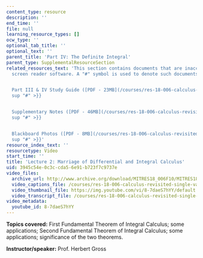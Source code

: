 ```yaml
---
content_type: resource
description: ''
end_time: ''
file: null
learning_resource_types: []
ocw_type: ''
optional_tab_title: ''
optional_text: ''
parent_title: 'Part IV: The Definite Integral'
parent_type: SupplementalResourceSection
related_resources_text: 'This section contains documents that are inaccessible to
  screen reader software. A "#" symbol is used to denote such documents.


  Part III & IV Study Guide ([PDF - 23MB](/courses/res-18-006-calculus-revisited-single-variable-calculus-fall-2010/resources/mitres_18_006_study_3_4)){{<
  sup "#" >}}


  Supplementary Notes ([PDF - 46MB](/courses/res-18-006-calculus-revisited-single-variable-calculus-fall-2010/resources/mitres_18_006_supp_notes-1)){{<
  sup "#" >}}


  Blackboard Photos ([PDF - 8MB](/courses/res-18-006-calculus-revisited-single-variable-calculus-fall-2010/resources/mitres_18_006_blackboard-1)){{<
  sup "#" >}}'
resource_index_text: ''
resourcetype: Video
start_time: ''
title: 'Lecture 2: Marriage of Differential and Integral Calculus'
uid: 3945c54e-0c3c-cda5-6e91-b723f7c9737e
video_files:
  archive_url: http://www.archive.org/download/MITRES18_006F10/MITRES18_006F10_26_0402_300k.mp4
  video_captions_file: /courses/res-18-006-calculus-revisited-single-variable-calculus-fall-2010/2c58da8cf9085dea9cf7faf28f670e9c_8-7daeS7hYY.vtt
  video_thumbnail_file: https://img.youtube.com/vi/8-7daeS7hYY/default.jpg
  video_transcript_file: /courses/res-18-006-calculus-revisited-single-variable-calculus-fall-2010/9f5535f14849618ad7e40e99cb3afccd_8-7daeS7hYY.pdf
video_metadata:
  youtube_id: 8-7daeS7hYY
---
```


**Topics covered:** First Fundamental Theorem of Integral Calculus; some applications; Second Fundamental Theorem of Integral Calculus; some applications; significance of the two theorems.

**Instructor/speaker:** Prof. Herbert Gross



